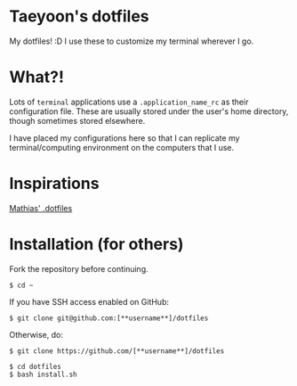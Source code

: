 # Taeyoon's dotfiles

My dotfiles! :D I use these to customize my terminal wherever I go.

# What?!

Lots of `terminal` applications use a `.application_name_rc` as their configuration file. These are usually stored under the user's home directory, though sometimes stored elsewhere.

I have placed my configurations here so that I can replicate my terminal/computing environment on the computers that I use.

# Inspirations

[Mathias' .dotfiles](https://github.com/mathiasbynens/dotfiles)

# Installation (for others)

Fork the repository before continuing.

    $ cd ~

If you have SSH access enabled on GitHub:

    $ git clone git@github.com:[**username**]/dotfiles

Otherwise, do:

    $ git clone https://github.com/[**username**]/dotfiles

    $ cd dotfiles
    $ bash install.sh
